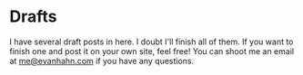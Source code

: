 Drafts
======

I have several draft posts in here. I doubt I'll finish all of them. If you want to finish one and post it on your own site, feel free! You can shoot me an email at <me@evanhahn.com> if you have any questions.
